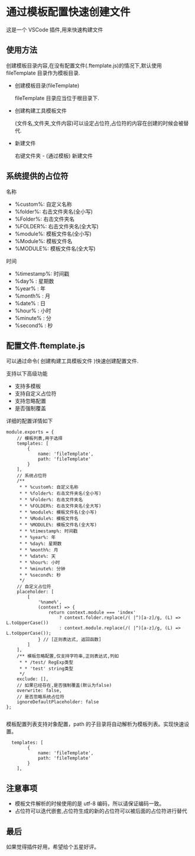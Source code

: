 # 通过模板配置快速创建文件

这是一个 VSCode 插件,用来快速构建文件

## 使用方法

创建模板目录内容,在没有配置文件(.ftemplate.js)的情况下,默认使用 fileTemplate 目录作为模板目录.

- 创建模板目录(fileTemplate)

  fileTemplate 目录应当位于根目录下.

- 创建构建工具模板文件

  (文件名,文件夹,文件内容)可以设定占位符,占位符的内容在创建的时候会被替代.

- 新建文件

  右键文件夹 - (通过模板) 新建文件

## 系统提供的占位符

名称

- %custom%: 自定义名称
- %folder%: 右击文件夹名(全小写)
- %Folder%: 右击文件夹名
- %FOLDER%: 右击文件夹名(全大写)
- %module%: 模板文件名(全小写)
- %Module%: 模板文件名
- %MODULE%: 模板文件名(全大写)


时间

- %timestamp%: 时间戳
- %day% : 星期数
- %year% : 年
- %month% : 月
- %date% : 日
- %hour% : 小时
- %minute% : 分
- %second% : 秒

## 配置文件.ftemplate.js

可以通过命令( 创建构建工具模板文件 )快速创建配置文件.

支持以下高级功能

- 支持多模板
- 支持自定义占位符
- 支持忽略配置
- 是否强制覆盖

详细的配置详情如下

```
module.exports = {
	// 模板列表,用于选择
	templates: [
		{
			name: 'fileTemplate',
			path: 'fileTemplate'
		}
	],
	// 系统占位符
	/**
	 * * %custom%: 自定义名称
	 * * %folder%: 右击文件夹名(全小写)
	 * * %Folder%: 右击文件夹名
	 * * %FOLDER%: 右击文件夹名(全大写)
	 * * %module%: 模板文件名(全小写)
	 * * %Module%: 模板文件名
	 * * %MODULE%: 模板文件名(全大写)
	 * * %timestamp%: 时间戳
	 * * %year%: 年
	 * * %day%: 星期数
	 * * %month%: 月
	 * * %date%: 天
	 * * %hour%: 小时
	 * * %minute%: 分钟
	 * * %second%: 秒
	 */
	// 自定义占位符
	placeholder: [
		[
			'%name%',
			(context) => {
				return context.module === 'index'
					? context.folder.replace(/( |^)[a-z]/g, (L) => L.toUpperCase())
					: context.module.replace(/( |^)[a-z]/g, (L) => L.toUpperCase());
			} // [正则表达式, 返回函数]
		]
	],
	/** 模板忽略配置,仅支持字符串,正则表达式,列如
	 * * /test/ RegExp类型
	 * * 'test' string类型
	 */
	exclude: [],
	// 如果已经存在,是否强制覆盖(默认为false)
	overwrite: false,
	// 是否忽略系统占位符
	ignoreDefaultPlaceholder: false
};


```

模板配置列表支持对象配置，path 的子目录将自动解析为模板列表。实现快速设置。

```
  templates: [
		{
			name: 'fileTemplate',
			path: 'fileTemplate'
		}
	],
```

## 注意事项

- 模板文件解析的时候使用的是 utf-8 编码，所以请保证编码一致。
- 占位符可以迭代嵌套,占位符生成的新的占位符可以被后面的占位符进行替代

## 最后

如果觉得插件好用，希望给个五星好评。
